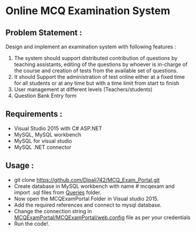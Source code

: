 # Online MCQ Examination System
## Problem Statement :
Design and implement an examination system with following features :
1. The system should support distributed contribution of questions by teaching assistants, editing of the
questions by whoever is in-charge of the course and creation of tests from the available set
of questions.
2. It should Support the administration of test online either at a fixed time for all students or at any
time but with a time limit from start to finish 
3. User management at different levels (Teachers/students)
4. Question Bank Entry form

## Requirements :
- Visual Studio 2015 with C# ASP.NET 
- MySQL, MySQL workbench
- MySQL for visual studio
- MySQL .NET connector

## Usage :
- git clone https://github.com/Dipali742/MCQ_Exam_Portal.git
- Create database in MySQL workbench with name # mcqexam 
  and import .sql files from [Queries](https://github.com/Dipali742/MCQ_Exam_Portal/tree/main/Queries) folder.
- Now open the MCQExamPortal Folder in Visual studio 2015.
- Add the required references and connect to mysql database.
- Change the connection string in [MCQExamPortal/MCQExamPortal/web.config](https://github.com/Dipali742/MCQ_Exam_Portal/blob/main/MCQExamPortal/MCQExamPortal/Web.config) file as per your credentials
- Run the code!.

